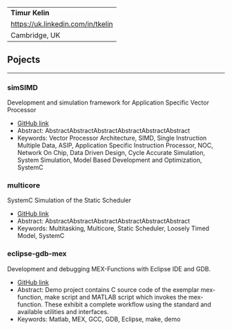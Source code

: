 |              |
|:-------------|
| **Timur Kelin**|
| <https://uk.linkedin.com/in/tkelin> |
| Cambridge, UK |


Pojects
-------------------
***

### simSIMD
Development and simulation framework for Application Specific Vector Processor
- [GitHub link](https://github.com/timurkelin/simsimd)
- Abstract: 
AbstractAbstractAbstractAbstractAbstractAbstract
- Keywords:
Vector Processor Architecture, SIMD, Single Instruction Multiple Data, ASIP, Application Specific Instruction Processor, NOC, Network On Chip, Data Driven Design, Cycle Accurate Simulation, System Simulation, Model Based Development and Optimization, SystemC

### multicore
SystemC Simulation of the Static Scheduler
- [GitHub link](https://github.com/timurkelin/multitask-multicore)
- Abstract: 
AbstractAbstractAbstractAbstractAbstractAbstract
- Keywords:
Multitasking, Multicore, Static Scheduler, Loosely Timed Model, SystemC

### eclipse-gdb-mex
Development and debugging MEX-Functions with Eclipse IDE and GDB. 
- [GitHub link](https://github.com/timurkelin/eclipse-gdb-mex)
- Abstract:
Demo project contains C source code of the exemplar mex-function, make script and MATLAB script which invokes the mex-function. These exhibit a complete workflow using the standard and available utilities and interfaces.
- Keywords:
Matlab, MEX, GCC, GDB, Eclipse, make, demo


